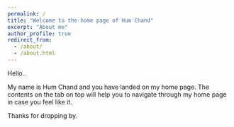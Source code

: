 ```yaml
---
permalink: /
title: "Welcome to the home page of Hum Chand"
excerpt: "About me"
author_profile: true
redirect_from:
  - /about/
  - /about.html
---
```


Hello..


My name is Hum Chand and you have landed on my home page. The contents on the tab on top  will help you to navigate through my home page in case you feel like it. 

Thanks for dropping by.
<!--
# New/announcement

Our understanding of astronomy, astrophysics and space science, which draws upon our knowledge of different branches of physics and other disciplines, is fundamental to our understanding of the Universe.  In this context,
an ONLINE Faculty Development Programme (FDP), CUHP-IUCAA Training in Astronomical Research and Education (FDP-CITARE:I), is being organised in the Shivalik region shortly for the first time, primarily for the Physics teachers of  College/University primarily in Himachal Pradesh and Uttarakhand.

You are invited to express your interest to participate in this FDP-CITARE:I  by filling out the following Google form before 30st November 2022.

FILL OUT IN GOOGLE FORM

 (or use link at:  https://docs.google.com/forms/d/e/1FAIpQLSeRkZea3GiQFbrRdiurj9AHOTCGLAIauQFb5NELqLeyHBXkLw/viewform?vc=0&c=0&w=1&flr=0  )

Formal invitation letters along with the duration and schedule of this programme will be  emailed to selected participants.

Could we request you to kindly circulate this widely, especially to those who you think may be interested?  For any queries please contact coordinator DPAS-ICARD at dpas.icard@gmail.com  or by phone at 6396937743 / 9760154111 (whatApp). You may also email nrciucaa@gmail.com for any queries.




# Page is under construction.....
Site-wide configuration
------
The main configuration file for the site is in the base directory in [_config.yml](https://github.com/academicpages/academicpages.github.io/blob/master/_config.yml), which defines the content in the sidebars and other site-wide features. You will need to replace the default variables with ones about yourself and your site's github repository. The configuration file for the top menu is in [_data/navigation.yml](https://github.com/academicpages/academicpages.github.io/blob/master/_data/navigation.yml). For example, if you don't have a portfolio or blog posts, you can remove those items from that navigation.yml file to remove them from the header.

Create content & metadata
------
For site content, there is one markdown file for each type of content, which are stored in directories like _publications, _talks, _posts, _teaching, or _pages. For example, each talk is a markdown file in the [_talks directory](https://github.com/academicpages/academicpages.github.io/tree/master/_talks). At the top of each markdown file is structured data in YAML about the talk, which the theme will parse to do lots of cool stuff. The same structured data about a talk is used to generate the list of talks on the [Talks page](https://academicpages.github.io/talks), each [individual page](https://academicpages.github.io/talks/2012-03-01-talk-1) for specific talks, the talks section for the [CV page](https://academicpages.github.io/cv), and the [map of places you've given a talk](https://academicpages.github.io/talkmap.html) (if you run this [python file](https://github.com/academicpages/academicpages.github.io/blob/master/talkmap.py) or [Jupyter notebook](https://github.com/academicpages/academicpages.github.io/blob/master/talkmap.ipynb), which creates the HTML for the map based on the contents of the _talks directory).

**Markdown generator**

I have also created [a set of Jupyter notebooks](https://github.com/academicpages/academicpages.github.io/tree/master/markdown_generator
) that converts a CSV containing structured data about talks or presentations into individual markdown files that will be properly formatted for the academicpages template. The sample CSVs in that directory are the ones I used to create my own personal website at stuartgeiger.com. My usual workflow is that I keep a spreadsheet of my publications and talks, then run the code in these notebooks to generate the markdown files, then commit and push them to the GitHub repository.

How to edit your site's GitHub repository
------
Many people use a git client to create files on their local computer and then push them to GitHub's servers. If you are not familiar with git, you can directly edit these configuration and markdown files directly in the github.com interface. Navigate to a file (like [this one](https://github.com/academicpages/academicpages.github.io/blob/master/_talks/2012-03-01-talk-1.md) and click the pencil icon in the top right of the content preview (to the right of the "Raw | Blame | History" buttons). You can delete a file by clicking the trashcan icon to the right of the pencil icon. You can also create new files or upload files by navigating to a directory and clicking the "Create new file" or "Upload files" buttons.

Example: editing a markdown file for a talk
![Editing a markdown file for a talk](/images/editing-talk.png)

## For more info
------
More info about configuring academicpages can be found in [the guide](https://academicpages.github.io/markdown/). The [guides for the Minimal Mistakes theme](https://mmistakes.github.io/minimal-mistakes/docs/configuration/) (which this theme was forked from) might also be helpful.
-->
